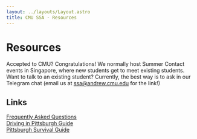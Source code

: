```yaml
---
layout: ../layouts/Layout.astro
title: CMU SSA - Resources
---
```

# Resources
Accepted to CMU? Congratulations! We normally host Summer Contact events in Singapore, where new students get to meet existing students. Want to talk to an existing student? Currently, the best way is to ask in our Telegram chat (email us at ssa@andrew.cmu.edu for the link!)

## Links

[Frequently Asked Questions](https://docs.google.com/document/d/1j7m4W_6kJtUT8v7-5ni1DnBXlZsgxU6S2mbMYNe7yeY/)   
[Driving in Pittsburgh Guide](https://drive.google.com/file/d/1Hr9Qn9HictKDGImAvoEnQb-7sttpvMiO/)  
[Pittsburgh Survival Guide](https://docs.google.com/document/d/1Pd4EufGzrxotHvVCB3aKtxkA9-GAV2XJd8and8RXjk4/)
